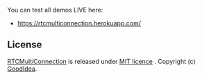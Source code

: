 You can test all demos LIVE here:

* https://rtcmulticonnection.herokuapp.com/

## License

[RTCMultiConnection](https://github.com/goodidea0616/RTCMultiConnection) is released under [MIT licence](https://github.com/goodidea0616/RTCMultiConnection/blob/master/LICENSE.md) . Copyright (c) [GoodIdea](https://MuazKhan.com/).
